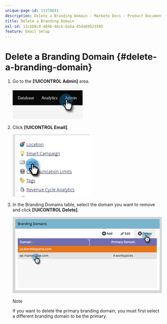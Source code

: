 ```yaml
---
unique-page-id: 11378041
description: Delete a Branding Domain - Marketo Docs - Product Documentation
title: Delete a Branding Domain
exl-id: 12cbb8c0-4846-46cb-ba5a-d54a69523585
feature: Email Setup
---
```

# Delete a Branding Domain {#delete-a-branding-domain}

1. Go to the **[!UICONTROL Admin]** area.

   ![](assets/delete-a-branding-domain-1.png)

1. Click **[!UICONTROL Email]**.

   ![](assets/delete-a-branding-domain-2.png)

1. In the Branding Domains table, select the domain you want to remove and click **[!UICONTROL Delete]**.

   ![](assets/delete-a-branding-domain-3.png)

   >[!NOTE]
   >
   >If you want to delete the primary branding domain, you must first select a different branding domain to be the primary.
